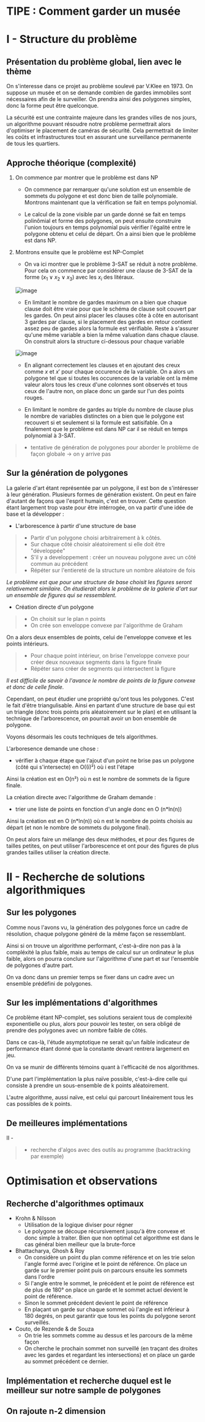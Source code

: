 
# TIPE : Comment garder un musée

# I - Structure du problème

## Présentation du problème global, lien avec le thème

On s'interesse dans ce projet au problème soulevé par V.Klee en 1973. On suppose un musée et on se demande combien de gardes immobiles sont nécessaires afin de le surveiller. On prendra ainsi des polygones simples, donc la forme peut être quelconque.

La sécurité est une contrainte majeure dans les grandes villes de nos jours, un algorithme pouvant résoudre notre problème permettrait alors d'optimiser le placement de caméras de sécurité. Cela permettrait de limiter les coûts et infrastructures tout en assurant une surveillance permanente de tous les quartiers.

## Approche théorique (complexité)

1. On commence par montrer que le problème est dans NP

    - On commence par remarquer qu'une solution est un ensemble de sommets du polygone et est donc bien de taille polynomiale. Montrons maintenant que la vérification se fait en temps polynomial.

    - Le calcul de la zone visible par un garde donné se fait en temps polinômial et forme des polygones, on peut ensuite construire l'union toujours en temps polynomial puis vérifier l'égalité entre le polygone obtenu et celui de départ. On a ainsi bien que le problème est dans NP.


2. Montrons ensuite que le problème est NP-Complet

    - On va ici montrer que le problème 3-SAT se réduit à notre problème. Pour cela on commence par considérer une clause de 3-SAT de la forme $(x_1\lor x_2\lor x_3)$ avec les $x_i$ des litéraux.

    ![image](./src/resources/VGSP_schemas.png)

    - En limitant le nombre de gardes maximum on a bien que chaque clause doit être vraie pour que le schéma de clause soit couvert par les gardes. On peut ainsi placer les  clauses côte à côte en autorisant 3 gardes par clause, si le placement des gardes en retour contient assez peu de gardes alors la formule est vérifiable. Reste à s'assurer qu'une même variable a bien la même valuation dans chaque clause. On construit alors la structure ci-dessous pour chaque variable

    ![image](./src/resources/UNICITY_valuate.png)

    - En alignant correctement les clauses et en ajoutant des creux comme $x$ et $x'$ pour chaque occurence de la variable. On a alors un polygone tel que si toutes les occurences de la variable ont la même valeur alors tous les creux d'une colonnes sont observés et tous ceux de l'autre non, on place donc un garde sur l'un des points rouges.

    - En limitant le nombre de gardes au triple du nombre de clause plus le nombre de variables distinctes on a bien que le polygone est recouvert si et seulement si la formule est satisifable. On a finalement que le problème est dans NP car il se réduit en temps polynomial à 3-SAT.

> - tentative de génération de polygones pour aborder le problème de façon globale → on y arrive pas

## Sur la génération de polygones

La galerie d'art étant représentée par un polygone, il est bon de s'intéresser à leur génération. Plusieurs formes de génération
existent. On peut en faire d'autant de façons que l'esprit humain, c'est en trouver. Cette question étant largement trop vaste
pour être intérrogée, on va partir d'une idée de base et la développer :

- L'arborescence à partir d'une structure de base

> - Partir d'un polygone choisi arbitrairement à k côtés.
> - Sur chaque côté choisir aléatoirement si elle doit être "développée"
> - S'il y a developpement : créer un nouveau polygone avec un côté commun au précédent
> - Répéter sur l'entiereté de la structure un nombre aléatoire de fois


_Le problème est que pour une structure de base choisit les figures seront relativement similaire.
On étudierait alors le problème de la galerie d'art sur un ensemble de figures qui se ressemblent._

- Création directe d'un polygone

> - On choisit sur le plan n points
> - On crée son enveloppe convexe par l'algorithme de Graham

On a alors deux ensembles de points, celui de l'enveloppe convexe et les points intérieurs.

> - Pour chaque point intérieur, on brise l'enveloppe convexe pour créer deux nouveaux segments dans la figure finale
> - Répéter sans créer de segments qui intersectent la figure

_Il est difficile de savoir à l'avance le nombre de points de la figure convexe et donc de celle finale._


Cependant, on peut étudier une propriété qu'ont tous les polygones. C'est le fait d'être triangulisable.
Ainsi en partant d'une structure de base qui est un triangle (donc trois points pris aléatoirement sur le plan) et
en utilisant la technique de l'arborescence, on pourrait avoir un bon ensemble de polygone.


Voyons désormais les couts techniques de tels algorithmes.

L'arboresence demande une chose :

   - vérifier à chaque étape que l'ajout d'un point ne brise pas un polygone (côté qui s'intersecte) en O((i)²) où i est l'étape

Ainsi la création est en O(n²) où n est le nombre de sommets de la figure finale.

La création directe avec l'algorithme de Graham demande :

   - trier une liste de points en fonction d'un angle donc en O (n*ln(n))

Ainsi la création est en O (n*ln(n)) où n est le nombre de points choisis au départ (et non le nombre de sommets du polygone final).

On peut alors faire un mélange des deux méthodes, et pour des figures de tailles petites, on peut utiliser l'arborescence
et ont pour des figures de plus grandes tailles utiliser la création directe.

# II - Recherche de solutions algorithmiques

## Sur les polygones

Comme nous l'avons vu, la génération des polygones force un cadre de résolution, chaque polygone généré de la même façon
se ressemblant.

Ainsi si on trouve un algorithme performant, c'est-à-dire non pas à la compléxité la plus faible, mais au temps 
de calcul sur un ordinateur le plus faible, alors on pourra conclure sur l'algorithme d'une part et sur l'ensemble
de polygones d'autre part.

On va donc dans un premier temps se fixer dans un cadre avec un ensemble prédéfini de polygones.

## Sur les implémentations d'algorithmes

Ce problème étant NP-complet, ses solutions seraient tous de complexité exponentielle ou plus, alors 
pour pouvoir les tester, on sera obligé de prendre des polygones avec un nombre faible de côtés.

Dans ce cas-là, l'étude asymptotique ne serait qu'un faible indicateur de performance étant donné que la 
constante devant rentrera largement en jeu.


On va se munir de différents témoins quant à l'efficacité de nos algorithmes.

D'une part l'implémentation la plus naïve possible, c'est-à-dire celle qui consiste à prendre un sous-ensemble
de k points aléatoirement.

L'autre algorithme, aussi naïve, est celui qui parcourt linéairement tous les cas possibles de k points.


## De meilleures implémentations

II -
> - recherche d'algos avec des outils au programme (backtracking par exemple)

# Optimisation et observations

## Recherche d'algorithmes optimaux
- Krohn & Nilsson
    - Utilisation de la logique diviser pour régner
    - Le polygone se découpe récursivement jusqu'à être convexe et donc simple à traiter. Bien que non optimal cet algorithme est dans le cas général bien meilleur que la brute-force
- Bhattacharya, Ghosh & Roy
    - On considère un point du plan comme référence et on les trie selon l'angle formé avec l'origine et le point de référence. On place un garde sur le premier point puis on parcours ensuite les sommets dans l'ordre
    - Si l'angle entre le sommet, le précédent et le point de référence est de plus de 180° on place un garde et le sommet actuel devient le point de référence.
    - Sinon le sommet précédent devient le point de référence
    - En plaçant un garde sur chaque sommet où l'angle est inférieur à 180 degrés, on peut garantir que tous les points du polygone seront surveillés.
- Couto, de Rezende & de Souza
    - On trie les sommets comme au dessus et les parcours de la même façon
    - On cherche le prochain sommet non surveillé (en traçant des droites avec les gardes et regardant les intersections) et on place un garde au sommet précédent ce dernier.

## Implémentation et recherche duquel est le meilleur sur notre sample de polygones
## On rajoute n-2 dimension

